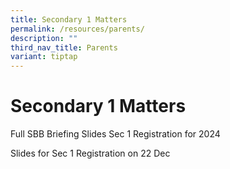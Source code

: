 ```yaml
---
title: Secondary 1 Matters
permalink: /resources/parents/
description: ""
third_nav_title: Parents
variant: tiptap
---
```

<h1><strong>Secondary 1 Matters</strong></h1><p>Full SBB Briefing Slides Sec 1 Registration for 2024</p><p>Slides for Sec 1 Registration on 22 Dec</p>